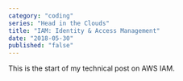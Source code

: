 ```yaml
---
category: "coding"
series: "Head in the Clouds"
title: "IAM: Identity & Access Management"
date: "2018-05-30"
published: "false"
---
```


This is the start of my technical post on AWS IAM.